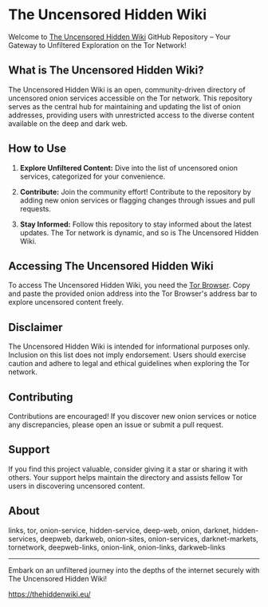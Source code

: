 # The Uncensored Hidden Wiki

Welcome to [The Uncensored Hidden Wiki](https://thehiddenwiki.eu/) GitHub Repository – Your Gateway to Unfiltered Exploration on the Tor Network!

## What is The Uncensored Hidden Wiki?

The Uncensored Hidden Wiki is an open, community-driven directory of uncensored onion services accessible on the Tor network. This repository serves as the central hub for maintaining and updating the list of onion addresses, providing users with unrestricted access to the diverse content available on the deep and dark web.

## How to Use

1. **Explore Unfiltered Content:** Dive into the list of uncensored onion services, categorized for your convenience.

2. **Contribute:** Join the community effort! Contribute to the repository by adding new onion services or flagging changes through issues and pull requests.

3. **Stay Informed:** Follow this repository to stay informed about the latest updates. The Tor network is dynamic, and so is The Uncensored Hidden Wiki.

## Accessing The Uncensored Hidden Wiki

To access The Uncensored Hidden Wiki, you need the [Tor Browser](https://www.torproject.org/). Copy and paste the provided onion address into the Tor Browser's address bar to explore uncensored content freely.

## Disclaimer

The Uncensored Hidden Wiki is intended for informational purposes only. Inclusion on this list does not imply endorsement. Users should exercise caution and adhere to legal and ethical guidelines when exploring the Tor network.

## Contributing

Contributions are encouraged! If you discover new onion services or notice any discrepancies, please open an issue or submit a pull request.

## Support

If you find this project valuable, consider giving it a star or sharing it with others. Your support helps maintain the directory and assists fellow Tor users in discovering uncensored content.

## About

links, tor, onion-service, hidden-service, deep-web, onion, darknet, hidden-services, deepweb, darkweb, onion-sites, onion-services, darknet-markets, tornetwork, deepweb-links, onion-link, onion-links, darkweb-links


---

Embark on an unfiltered journey into the depths of the internet securely with The Uncensored Hidden Wiki!

<https://thehiddenwiki.eu/>
